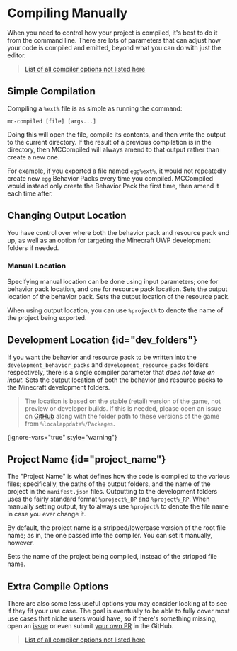 # Compiling Manually

When you need to control how your project is compiled, it's best to do it from the command line. There are lots of
parameters that can adjust how your code is compiled and emitted, beyond what you can do with just the editor.

> [List of all compiler options not listed here](Extra-Compile-Options.md)

## Simple Compilation
Compiling a `%ext%` file is as simple as running the command:
```text
mc-compiled [file] [args...]
```
Doing this will open the file, compile its contents, and then write the output to the current directory.
If the result of a previous compilation is in the directory, then MCCompiled will always amend to that output rather
than create a new one.

For example, if you exported a file named `egg%ext%`, it would not repeatedly create new `egg` Behavior Packs every time
you compiled. MCCompiled would instead only create the Behavior Pack the first time, then amend it each time after.

## Changing Output Location
You have control over where both the behavior pack and resource pack end up, as well as an option for targeting the
Minecraft UWP development folders if needed.

### Manual Location
Specifying manual location can be done using input parameters; one for behavior pack location, and one for resource pack location.
<deflist type="medium" sorted="none">
    <def title="--outputbp (-obp)">
        Sets the output location of the behavior pack.
    </def>
    <def title="--outputrp (-orp)">
        Sets the output location of the resource pack.
    </def>
</deflist>

When using output location, you can use `%project%` to denote the name of the project being exported.

## Development Location {id="dev_folders"}
If you want the behavior and resource pack to be written into the `development_behavior_packs` and `development_resource_packs`
folders respectively, there is a single compiler parameter that *does not take an input.*
<deflist type="medium" sorted="none">
    <def title="--outputdevelopment (-od)">
        Sets the output location of both the behavior and resource packs to the Minecraft <tooltip term="development_packs">development</tooltip> folders.
    </def>
</deflist>

> The location is based on the stable (retail) version of the game, not preview or developer builds. If this is needed,
> please open an issue on [GitHub](https://github.com/7UKECREAT0R/MCCompiled/issues) along with the folder path to these
> versions of the game from `%localappdata%/Packages`.

{ignore-vars="true" style="warning"}

## Project Name {id="project_name"}
The "Project Name" is what defines how the code is compiled to the various files; specifically, the paths of the
output folders, and the name of the project in the `manifest.json` files. Outputting to the <tooltip term="development_packs">development folders</tooltip>
uses the fairly standard format `%project%_BP` and `%project%_RP`.
When manually setting output, try to always use `%project%` to denote the file name in case you ever change it.

By default, the project name is a stripped/lowercase version of the root file name; as in, the one passed into the compiler.
You can set it manually, however.

<deflist type="medium" sorted="none">
    <def title="--project (-p)">
        Sets the name of the project being compiled, instead of the stripped file name.
    </def>
</deflist>

## Extra Compile Options
There are also some less useful options you may consider looking at to see if they fit your use case. The goal is
eventually to be able to fully cover most use cases that niche users would have, so if there's something missing, open
an [issue](https://github.com/7UKECREAT0R/MCCompiled/issues) or even submit [your own PR](https://github.com/7UKECREAT0R/MCCompiled/pulls)
in the GitHub.
> [List of all compiler options not listed here](Extra-Compile-Options.md)